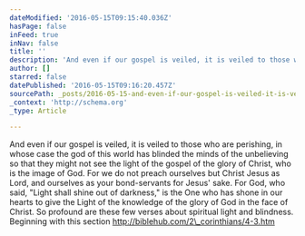 ```yaml
---
dateModified: '2016-05-15T09:15:40.036Z'
hasPage: false
inFeed: true
inNav: false
title: ''
description: 'And even if our gospel is veiled, it is veiled to those who are perishing, in whose case the god of this world has blinded the minds of the unbelieving so that they might not see the light of the gospel of the glory of Christ, who is the image of God. For we do not preach ourselves but Christ Jesus as Lord, and ourselves as your bond-servants for Jesus’ sake. For God, who said, “Light shall shine out of darkness,” is the One who has shone in our hearts to give the Light of the knowledge of the glory of God in the face of Christ. So profound are these few verses about spiritual light and blindness. Beginning with this section http://biblehub.com/2_corinthians/4-3.htm'
author: []
starred: false
datePublished: '2016-05-15T09:16:20.457Z'
sourcePath: _posts/2016-05-15-and-even-if-our-gospel-is-veiled-it-is-veiled-to-those-who.md
_context: 'http://schema.org'
_type: Article

---
```

And even if our gospel is veiled, it is veiled to those who are perishing, in whose case the god of this world has blinded the minds of the unbelieving so that they might not see the light of the gospel of the glory of Christ, who is the image of God. For we do not preach ourselves but Christ Jesus as Lord, and ourselves as your bond-servants for Jesus' sake. For God, who said, "Light shall shine out of darkness," is the One who has shone in our hearts to give the Light of the knowledge of the glory of God in the face of Christ. So profound are these few verses about spiritual light and blindness. Beginning with this section http://biblehub.com/2\_corinthians/4-3.htm